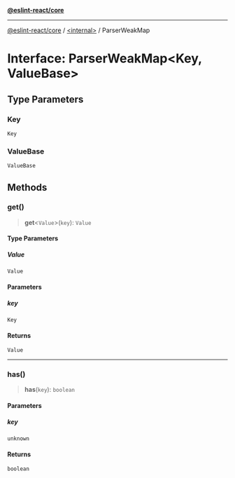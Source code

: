 [**@eslint-react/core**](../../README.md)

***

[@eslint-react/core](../../README.md) / [\<internal\>](../README.md) / ParserWeakMap

# Interface: ParserWeakMap\<Key, ValueBase\>

## Type Parameters

### Key

`Key`

### ValueBase

`ValueBase`

## Methods

### get()

> **get**\<`Value`\>(`key`): `Value`

#### Type Parameters

##### Value

`Value`

#### Parameters

##### key

`Key`

#### Returns

`Value`

***

### has()

> **has**(`key`): `boolean`

#### Parameters

##### key

`unknown`

#### Returns

`boolean`
